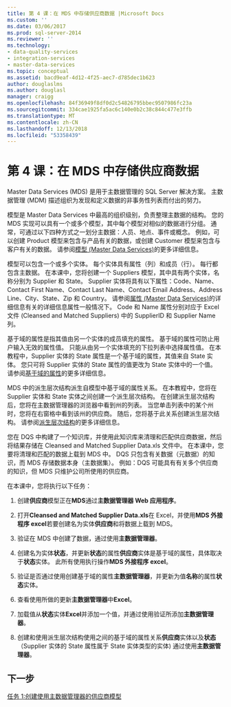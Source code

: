 ```yaml
---
title: 第 4 课：在 MDS 中存储供应商数据 |Microsoft Docs
ms.custom: ''
ms.date: 03/06/2017
ms.prod: sql-server-2014
ms.reviewer: ''
ms.technology:
- data-quality-services
- integration-services
- master-data-services
ms.topic: conceptual
ms.assetid: bacd9eaf-4d12-4f25-aec7-d785dec1b623
author: douglaslms
ms.author: douglasl
manager: craigg
ms.openlocfilehash: 84f36949f8df0d2c54826795bbec9507986fc23a
ms.sourcegitcommit: 334cae1925fa5ac6c140e0b2c38c844c477e3ffb
ms.translationtype: MT
ms.contentlocale: zh-CN
ms.lasthandoff: 12/13/2018
ms.locfileid: "53358439"
---
```

# <a name="lesson-4-storing-supplier-data-in-mds"></a>第 4 课：在 MDS 中存储供应商数据
  Master Data Services (MDS) 是用于主数据管理的 SQL Server 解决方案。 主数据管理 (MDM) 描述组织为发现和定义数据的非事务性列表而付出的努力。  
  
 模型是 Master Data Services 中最高的组织级别，负责整理主数据的结构。 您的 MDS 实现可以具有一个或多个模型，其中每个模型对相似的数据进行分组。 通常，可通过以下四种方式之一划分主数据：人员、地点、事件或概念。 例如，可以创建 Product 模型来包含与产品有关的数据，或创建 Customer 模型来包含与客户有关的数据。 请参阅[模型 (Master Data Services)](https://msdn.microsoft.com/library/ee633746.aspx)的更多详细信息。  
  
 模型可以包含一个或多个实体。 每个实体具有属性（列）和成员（行）。 每行都包含主数据。 在本课中，您将创建一个 Suppliers 模型，其中具有两个实体，名称分别为 Supplier 和 State。 Supplier 实体将具有以下属性：Code、Name、Contact First Name、Contact Last Name、Contact Email Address、Address Line、City、State、Zip 和 Country。 请参阅[属性 (Master Data Services)](https://msdn.microsoft.com/library/ee633745.aspx)的详细信息有关的详细信息属性一般情况下。 Code 和 Name 属性分别对应于 Excel 文件 (Cleansed and Matched Suppliers) 中的 SupplierID 和 Supplier Name 列。  
  
 基于域的属性是指其值由另一个实体的成员填充的属性。 基于域的属性可防止用户输入无效的属性值。 只能从由另一个实体填充的下拉列表中选择属性值。 在本教程中，Supplier 实体的 State 属性是一个基于域的属性，其值来自 State 实体。 您只可将 Supplier 实体的 State 属性的值更改为 State 实体中的一个值。 请参阅[基于域的属性](../master-data-services/domain-based-attributes-master-data-services.md)的更多详细信息。  
  
 MDS 中的派生层次结构派生自模型中基于域的属性关系。 在本教程中，您将在 Supplier 实体和 State 实体之间创建一个派生层次结构。 在创建派生层次结构后，您将在主数据管理器的浏览器中看到州的列表。 当您单击列表中的某个州时，您将在右窗格中看到该州的供应商。 随后，您将基于此关系创建派生层次结构。 请参阅[派生层次结构](../master-data-services/derived-hierarchies-master-data-services.md)的更多详细信息。  
  
 您在 DQS 中构建了一个知识库，并使用此知识库来清理和匹配供应商数据，然后将结果存储在 Cleansed and Matched Supplier Data.xls 文件中。 在本课中，您要将清理和匹配的数据上载到 MDS 中。 DQS 只包含有关数据（元数据）的知识，而 MDS 存储数据本身（主数据集）。 例如：DQS 可能具有有关多个供应商的知识，但 MDS 只维护公司所使用的供应商。  
  
 在本课中，您将执行以下任务：  
  
1.  创建**供应商**模型正在**MDS**通过**主数据管理器 Web 应用程序**。  
  
2.  打开**Cleansed and Matched Supplier Data.xls**在 Excel，并使用**MDS 外接程序 excel**若要创建名为实体**供应商**和将数据上载到 MDS。  
  
3.  验证在 MDS 中创建了数据，通过使用**主数据管理器**。  
  
4.  创建名为实体**状态**，并更新**状态**的属性**供应商**实体是基于域的属性，具体取决于**状态**实体。 此所有使用执行操作**MDS 外接程序 excel**。  
  
5.  验证是否通过使用创建基于域的属性**主数据管理器**，并更新为值**名称**的属性**状态**实体。  
  
6.  查看使用所做的更新**主数据管理器**中**Excel**。  
  
7.  加载值从**状态**实体**Excel**并添加一个值，并通过使用验证所添加**主数据管理器**。  
  
8.  创建和使用派生层次结构使用之间的基于域的属性关系**供应商**实体以及**状态**（Supplier 实体的 State 属性属于 State 实体类型的实体) 通过使用**主数据管理器**。  
  
## <a name="next-step"></a>下一步  
 [任务 1:创建使用主数据管理器的供应商模型](../../2014/tutorials/task-1-creating-suppliers-model-using-master-data-manager.md)  
  
  
